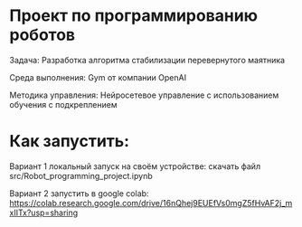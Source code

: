 # Проект по программированию роботов

Задача: 
Разработка алгоритма стабилизации перевернутого маятника

Среда выполнения: 
Gym от компании OpenAI

Методика управления: 
Нейросетевое управление с использованием обучения с подкреплением

# Как запустить: 

Вариант 1 локальный запуск на своём устройстве: скачать файл src/Robot_programming_project.ipynb 

Вариант 2 запустить в google colab: https://colab.research.google.com/drive/16nQhej9EUEfVs0mgZ5fHvAF2j_mxIITx?usp=sharing
